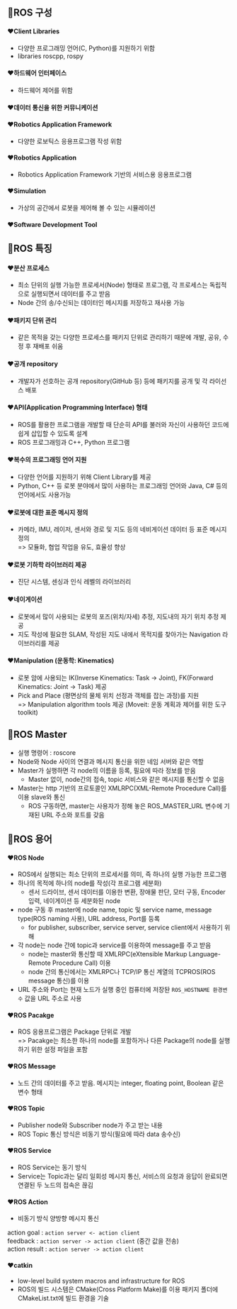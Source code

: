 ## 🤞ROS 구성
#### ❤️Client Libraries 
- 다양한 프로그래밍 언어(C, Python)를 지원하기 위함
- libraries roscpp, rospy

#### ❤️하드웨어 인터페이스
- 하드웨어 제어를 위함

#### ❤️데이터 통신을 위한 커뮤니케이션

#### ❤️Robotics Application Framework
- 다양한 로보틱스 응용프로그램 작성 위함

#### ❤️Robotics Application
- Robotics Application Framework 기반의 서비스용 응용프로그램

#### ❤️Simulation
- 가상의 공간에서 로봇을 제어해 볼 수 있는 시뮬레이션

#### ❤️Software Development Tool

## 🤞ROS 특징
#### ❤️분산 프로세스
- 최소 단위의 실행 가능한 프로세서(Node) 형태로 프로그램, 각 프로세스는 독립적으로 실행되면서 데이터를 주고 받음
- Node 간의 송/수신되는 데이터인 메시지를 저장하고 재사용 가능

#### ❤️패키지 단위 관리
- 같은 목적을 갖는 다양한 프로세스를 패키지 단위로 관리하기 때문에 개발, 공유, 수정 후 재배포 쉬움

#### ❤️공개 repository
- 개발자가 선호하는 공개 repository(GitHub 등) 등에 패키지를 공개 및 각 라이선스 배포

#### ❤️API(Application Programming Interface) 형태
- ROS를 활용한 프로그램을 개발할 때 단순히 API를 불러와 자신이 사용하던 코드에 쉽게 삽입할 수 있도록 설계
- ROS 프로그래밍과 C++, Python 프로그램

#### ❤️복수의 프로그래밍 언어 지원
- 다양한 언어를 지원하기 위해 Client Library를 제공
- Python, C++ 등 로봇 분야에서 많이 사용하는 프로그래밍 언어와 Java, C# 등의 언어에서도 사용가능

#### ❤️로봇에 대한 표준 메시지 정의
- 카메라, IMU, 레이저, 센서와 경로 및 지도 등의 네비게이션 데이터 등 표준 메시지 정의   <br>
   => 모듈화, 협업 작업을 유도, 효율성 향상

#### ❤️로봇 기하학 라이브러리 제공
- 진단 시스템, 센싱과 인식 레벨의 라이브러리

#### ❤️네이게이션
- 로봇에서 많이 사용되는 로봇의 포즈(위치/자세) 추정, 지도내의 자기 위치 추정 제공
- 지도 작성에 필요한 SLAM, 작성된 지도 내에서 목적지를 찾아가는 Navigation 라이브러리를 제공

#### ❤️Manipulation (운동학: Kinematics)
- 로봇 암에 사용되는 IK(Inverse Kinematics: Task -> Joint), FK(Forward Kinematics: Joint -> Task) 제공
- Pick and Place (평면상의 물체 위치 선정과 객체를 잡는 과정)를 지원 <br>
  => Manipulation algorithm tools 제공 (Moveit: 운동 계획과 제어를 위한 도구 toolkit)

## 🤞ROS Master
- 실행 명령어 : roscore
- Node와 Node 사이의 연결과 메시지 통신을 위한 네임 서버와 같은 역할
- Master가 실행하면 각 node의 이름을 등록, 필요에 따라 정보를 받음
    - Master 없이, node간의 접속, topic 서비스와 같은 메시지를 통신할 수 없음
- Master는 http 기반의 프로토콜인 XMLRPC(XML-Remote Procedure Call)를 이용 slave와 통신
    - ROS 구동하면, master는 사용자가 정해 놓은 ROS_MASTER_URL 변수에 기재된 URL 주소와 포트를 갖음
 
## 🤞ROS 용어
#### ❤️ROS Node
- ROS에서 실행되는 최소 단위의 프로세서를 의미, 즉 하나의 실행 가능한 프로그램
- 하나의 목적에 하나의 node를 작성(각 프로그램 세분화)
   - 센서 드라이브, 센서 데이터를 이용한 변환, 장애물 판단, 모터 구동, Encoder 입력, 네이게이션 등 세분화된 node
- node 구동 후 master에 node name, topic 및 service name, message type(ROS naming 사용), URL address, Port를 등록
   - for publisher, subscriber, service server, service client에서 사용하기 위해
- 각 node는 node 간에 topic과 service를 이용하여 message를 주고 받음
   - node는 master와 통신할 때 XMLRPC(eXtensible Markup Language-Remote Procedure Call) 이용
   - node 간의 통신에서는 XMLRPC나 TCP/IP 통신 계열의 TCPROS(ROS message 통신)를 이용
- URL 주소와 Port는 현재 노드가 실행 중인 컴퓨터에 저장돤 `ROS_HOSTNAME 환경변수` 값을 URL 주소로 사용

#### ❤️ROS Pacakge
- ROS 응용프로그램은 Package 단위로 개발 <br>
 => Pacakge는 최소한 하나의 node를 포함하거나 다른 Package의 node를 실행하기 위한 설정 파일을 포함

#### ❤️ROS Message
- 노드 간의 데이터를 주고 받음. 메시지는 integer, floating point, Boolean 같은 변수 형태

#### ❤️ROS Topic
- Publisher node와 Subscriber node가 주고 받는 내용
- ROS Topic 통신 방식은 비동기 방식(필요에 따라 data 송수신)
  
#### ❤️ROS Service
- ROS Service는 동기 방식
- Service는 Topic과는 달리 일회성 메시지 통신, 서비스의 요청과 응답이 완료되면 연결된 두 노드의 접속은 끊김

#### ❤️ROS Action
- 비동기 방식 양방향 메시지 통신
  
action goal    :  `action server <- action client`  <br>
feedback       :  `action server -> action client`  (중간 값을 전송) <br>
action result  :  `action server -> action client` 

#### ❤️catkin 
- low-level build system macros and infrastructure for ROS
- ROS의 빌드 시스템은 CMake(Cross Platform Make)를 이용 패키지 폴더에 CMakeList.txt에 빌드 환경을 기술
